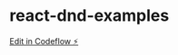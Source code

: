 # react-dnd-examples

[Edit in Codeflow ⚡️](https://stackblitz.com/~/github.com/ngdevelop-tech/react-dnd-examples)